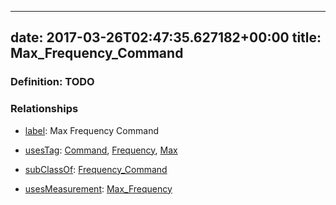 
---
date: 2017-03-26T02:47:35.627182+00:00
title: Max_Frequency_Command
---
### Definition: TODO

### Relationships

* [label](http://www.w3.org/2000/01/rdf-schema#label): Max Frequency Command

* [usesTag](https://brickschema.org/schema/1.0/BrickFrame#usesTag): [Command](https://brickschema.org/schema/1.0/BrickTag#Command), [Frequency](https://brickschema.org/schema/1.0/BrickTag#Frequency), [Max](https://brickschema.org/schema/1.0/BrickTag#Max)

* [subClassOf](http://www.w3.org/2000/01/rdf-schema#subClassOf): [Frequency_Command](https://brickschema.org/schema/1.0/Brick#Frequency_Command)

* [usesMeasurement](https://brickschema.org/schema/1.0/BrickFrame#usesMeasurement): [Max_Frequency](https://brickschema.org/schema/1.0/Brick#Max_Frequency)
